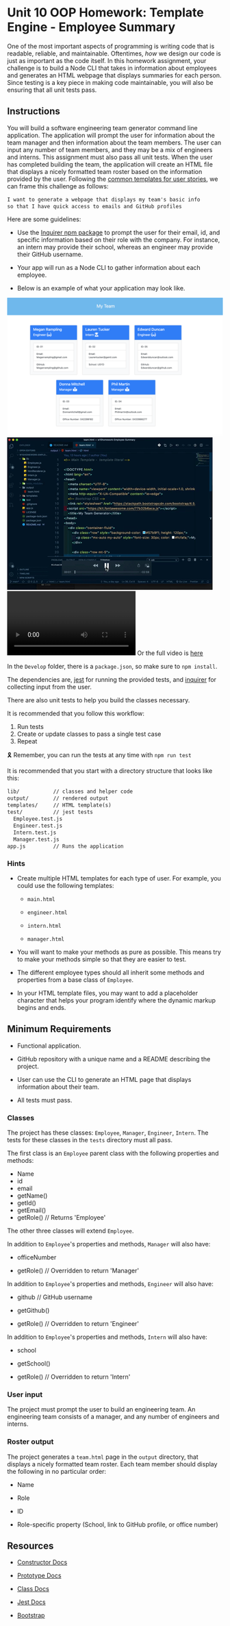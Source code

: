 # Unit 10 OOP Homework: Template Engine - Employee Summary

One of the most important aspects of programming is writing code that is readable, reliable, and maintainable. Oftentimes, *how* we design our code is just as important as the code itself. In this homework assignment, your challenge is to build a Node CLI that takes in information about employees and generates an HTML webpage that displays summaries for each person. Since testing is a key piece in making code maintainable, you will also be ensuring that all unit tests pass.

## Instructions

You will build a software engineering team generator command line application. The application will prompt the user for information about the team manager and then information about the team members. The user can input any number of team members, and they may be a mix of engineers and interns. This assignment must also pass all unit tests. When the user has completed building the team, the application will create an HTML file that displays a nicely formatted team roster based on the information provided by the user. Following the [common templates for user stories](https://en.wikipedia.org/wiki/User_story#Common_templates), we can frame this challenge as follows:

```As a manager
I want to generate a webpage that displays my team's basic info
so that I have quick access to emails and GitHub profiles
```

 Here are some guidelines:

* Use the [Inquirer npm package](https://github.com/SBoudrias/Inquirer.js/) to prompt the user for their email, id, and specific information based on their role with the company. For instance, an intern may provide their school, whereas an engineer may provide their GitHub username.

* Your app will run as a Node CLI to gather information about each employee.

* Below is an example of what your application may look like.

![Employee Summary 1](./assets/10-OOP-homework-demo-1.png)
![Employee Summary 2](./assets/10-OOP-homework-demo-2.gif)
![Employee Summary 3](./assets/10-OOP-homework-demo-3.mov)
Or the full video is [here](./assets/10-OOP-homework-demo-3.mov)  

In the `Develop` folder, there is a `package.json`, so make sure to `npm install`.

The dependencies are, [jest](https://jestjs.io/) for running the provided tests, and [inquirer](https://www.npmjs.com/package/inquirer) for collecting input from the user.

There are also unit tests to help you build the classes necessary.

It is recommended that you follow this workflow:

1. Run tests
2. Create or update classes to pass a single test case
3. Repeat

🎗 Remember, you can run the tests at any time with `npm run test`

It is recommended that you start with a directory structure that looks like this:

```-
lib/           // classes and helper code
output/        // rendered output
templates/     // HTML template(s)
test/          // jest tests
  Employee.test.js
  Engineer.test.js
  Intern.test.js
  Manager.test.js
app.js         // Runs the application
```

### Hints

* Create multiple HTML templates for each type of user. For example, you could use the following templates:

  * `main.html`

  * `engineer.html`
  
  * `intern.html`
  
  * `manager.html`

* You will want to make your methods as pure as possible. This means try to make your methods simple so that they are easier to test.

* The different employee types should all inherit some methods and properties from a base class of `Employee`.

* In your HTML template files, you may want to add a placeholder character that helps your program identify where the dynamic markup begins and ends.

## Minimum Requirements

* Functional application.

* GitHub repository with a unique name and a README describing the project.

* User can use the CLI to generate an HTML page that displays information about their team.

* All tests must pass.

### Classes

The project  has  these classes: `Employee`, `Manager`, `Engineer`, `Intern`. The tests for these classes in the `tests` directory must all pass.

The first class is an `Employee` parent class with the following properties and
methods:

* Name
* id
* email
* getName()
* getId()
* getEmail()
* getRole() // Returns 'Employee'

The other three classes will extend `Employee`.

In addition to `Employee`'s properties and methods, `Manager` will also have:

* officeNumber

* getRole() // Overridden to return 'Manager'

In addition to `Employee`'s properties and methods, `Engineer` will also have:

* github  // GitHub username

* getGithub()

* getRole() // Overridden to return 'Engineer'

In addition to `Employee`'s properties and methods, `Intern` will also have:

* school

* getSchool()

* getRole() // Overridden to return 'Intern'

### User input

The project must prompt the user to build an engineering team. An engineering team consists of a manager, and any number of engineers and interns.

### Roster output

The project  generates a `team.html` page in the `output` directory, that displays a nicely formatted team roster. Each team member should display the following in no particular order:

* Name

* Role

* ID

* Role-specific property (School, link to GitHub profile, or office number)

## Resources

* [Constructor Docs](https://developer.mozilla.org/en-US/docs/Web/JavaScript/Reference/Classes/constructor)

* [Prototype Docs](https://developer.mozilla.org/en-US/docs/Web/JavaScript/Reference/Global_Objects/Object/prototype)

* [Class Docs](https://developer.mozilla.org/en-US/docs/Web/JavaScript/Reference/Classes)

* [Jest Docs](https://jestjs.io/)

* [Bootstrap](https://getbootstrap.com/docs/4.0/getting-started/introduction/)
